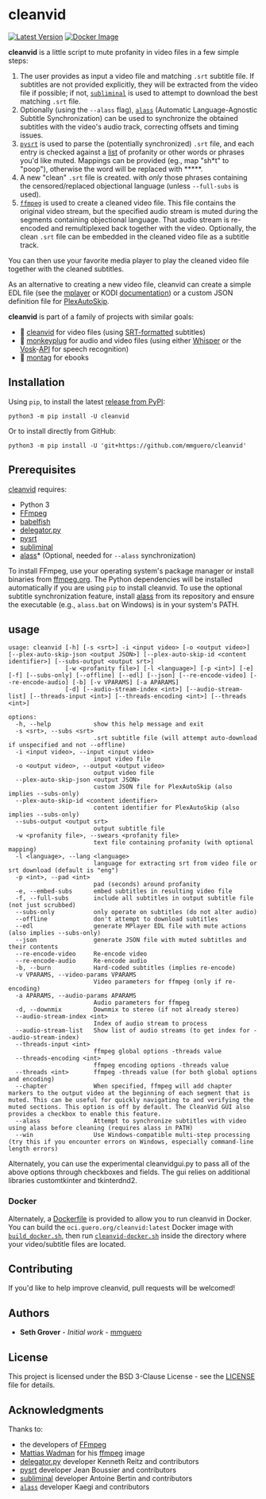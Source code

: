 # cleanvid

[![Latest Version](https://img.shields.io/pypi/v/cleanvid)](https://pypi.python.org/pypi/cleanvid/) [![Docker Image](https://github.com/mmguero/cleanvid/workflows/cleanvid-build-push-ghcr/badge.svg)](https://github.com/mmguero/cleanvid/pkgs/container/cleanvid)

**cleanvid** is a little script to mute profanity in video files in a few simple steps:

1. The user provides as input a video file and matching `.srt` subtitle file. If subtitles are not provided explicitly, they will be extracted from the video file if possible; if not, [`subliminal`](https://github.com/Diaoul/subliminal) is used to attempt to download the best matching `.srt` file.
2. Optionally (using the `--alass` flag), [`alass`](https://github.com/kaegi/alass) (Automatic Language-Agnostic Subtitle Synchronization) can be used to synchronize the obtained subtitles with the video's audio track, correcting offsets and timing issues.
3. [`pysrt`](https://github.com/byroot/pysrt) is used to parse the (potentially synchronized) `.srt` file, and each entry is checked against a [list](./src/cleanvid/swears.txt) of profanity or other words or phrases you'd like muted. Mappings can be provided (eg., map "sh*t" to "poop"), otherwise the word will be replaced with *****.
4. A new "clean" `.srt` file is created. with *only* those phrases containing the censored/replaced objectional language (unless `--full-subs` is used).
5. [`ffmpeg`](https://www.ffmpeg.org/) is used to create a cleaned video file. This file contains the original video stream, but the specified audio stream is muted during the segments containing objectional language. That audio stream is re-encoded and remultiplexed back together with the video. Optionally, the clean `.srt` file can be embedded in the cleaned video file as a subtitle track.

You can then use your favorite media player to play the cleaned video file together with the cleaned subtitles.

As an alternative to creating a new video file, cleanvid can create a simple EDL file (see the [mplayer](http://www.mplayerhq.hu/DOCS/HTML/en/edl.html) or KODI [documentation](https://kodi.wiki/view/Edit_decision_list)) or a custom JSON definition file for [PlexAutoSkip](https://github.com/mdhiggins/PlexAutoSkip).

**cleanvid** is part of a family of projects with similar goals:

* 📼 [cleanvid](https://github.com/mmguero/cleanvid) for video files (using [SRT-formatted](https://en.wikipedia.org/wiki/SubRip#Format) subtitles)
* 🎤 [monkeyplug](https://github.com/mmguero/monkeyplug) for audio and video files (using either [Whisper](https://openai.com/research/whisper) or the [Vosk](https://alphacephei.com/vosk/)-[API](https://github.com/alphacep/vosk-api) for speech recognition)
* 📕 [montag](https://github.com/mmguero/montag) for ebooks
## Installation

Using `pip`, to install the latest [release from PyPI](https://pypi.org/project/cleanvid/):

```
python3 -m pip install -U cleanvid
```

Or to install directly from GitHub:


```
python3 -m pip install -U 'git+https://github.com/mmguero/cleanvid'
```

## Prerequisites

[cleanvid](./src/cleanvid/cleanvid.py) requires:

* Python 3
* [FFmpeg](https://www.ffmpeg.org)
* [babelfish](https://github.com/Diaoul/babelfish)
* [delegator.py](https://github.com/kennethreitz/delegator.py)
* [pysrt](https://github.com/byroot/pysrt)
* [subliminal](https://github.com/Diaoul/subliminal)
* [alass](https://github.com/kaegi/alass)* (Optional, needed for `--alass` synchronization)

To install FFmpeg, use your operating system's package manager or install binaries from [ffmpeg.org](https://www.ffmpeg.org/download.html). The Python dependencies will be installed automatically if you are using `pip` to install cleanvid. To use the optional subtitle synchronization feature, install [alass](https://github.com/kaegi/alass) from its repository and ensure the executable (e.g., `alass.bat` on Windows) is in your system's PATH.

## usage

```
usage: cleanvid [-h] [-s <srt>] -i <input video> [-o <output video>] [--plex-auto-skip-json <output JSON>] [--plex-auto-skip-id <content identifier>] [--subs-output <output srt>]
                [-w <profanity file>] [-l <language>] [-p <int>] [-e] [-f] [--subs-only] [--offline] [--edl] [--json] [--re-encode-video] [--re-encode-audio] [-b] [-v VPARAMS] [-a APARAMS]
                [-d] [--audio-stream-index <int>] [--audio-stream-list] [--threads-input <int>] [--threads-encoding <int>] [--threads <int>]

options:
  -h, --help            show this help message and exit
  -s <srt>, --subs <srt>
                        .srt subtitle file (will attempt auto-download if unspecified and not --offline)
  -i <input video>, --input <input video>
                        input video file
  -o <output video>, --output <output video>
                        output video file
  --plex-auto-skip-json <output JSON>
                        custom JSON file for PlexAutoSkip (also implies --subs-only)
  --plex-auto-skip-id <content identifier>
                        content identifier for PlexAutoSkip (also implies --subs-only)
  --subs-output <output srt>
                        output subtitle file
  -w <profanity file>, --swears <profanity file>
                        text file containing profanity (with optional mapping)
  -l <language>, --lang <language>
                        language for extracting srt from video file or srt download (default is "eng")
  -p <int>, --pad <int>
                        pad (seconds) around profanity
  -e, --embed-subs      embed subtitles in resulting video file
  -f, --full-subs       include all subtitles in output subtitle file (not just scrubbed)
  --subs-only           only operate on subtitles (do not alter audio)
  --offline             don't attempt to download subtitles
  --edl                 generate MPlayer EDL file with mute actions (also implies --subs-only)
  --json                generate JSON file with muted subtitles and their contents
  --re-encode-video     Re-encode video
  --re-encode-audio     Re-encode audio
  -b, --burn            Hard-coded subtitles (implies re-encode)
  -v VPARAMS, --video-params VPARAMS
                        Video parameters for ffmpeg (only if re-encoding)
  -a APARAMS, --audio-params APARAMS
                        Audio parameters for ffmpeg
  -d, --downmix         Downmix to stereo (if not already stereo)
  --audio-stream-index <int>
                        Index of audio stream to process
  --audio-stream-list   Show list of audio streams (to get index for --audio-stream-index)
  --threads-input <int>
                        ffmpeg global options -threads value
  --threads-encoding <int>
                        ffmpeg encoding options -threads value
  --threads <int>       ffmpeg -threads value (for both global options and encoding)
  --chapter             When specified, ffmpeg will add chapter markers to the output video at the beginning of each segment that is muted. This can be useful for quickly navigating to and verifying the muted sections. This option is off by default. The CleanVid GUI also provides a checkbox to enable this feature.
  --alass               Attempt to synchronize subtitles with video using alass before cleaning (requires alass in PATH)
  --win                 Use Windows-compatible multi-step processing (try this if you encounter errors on Windows, especially command-line length errors)
```

Alternately, you can use the experimental cleanvidgui.py to pass all of the above options through checkboxes and fields. The gui relies on additional libraries customtkinter and tkinterdnd2.

### Docker

Alternately, a [Dockerfile](./docker/Dockerfile) is provided to allow you to run cleanvid in Docker. You can build the `oci.guero.org/cleanvid:latest` Docker image with [`build_docker.sh`](./docker/build_docker.sh), then run [`cleanvid-docker.sh`](./docker/cleanvid-docker.sh) inside the directory where your video/subtitle files are located.

## Contributing

If you'd like to help improve cleanvid, pull requests will be welcomed!

## Authors

* **Seth Grover** - *Initial work* - [mmguero](https://github.com/mmguero)

## License

This project is licensed under the BSD 3-Clause License - see the [LICENSE](LICENSE) file for details.

## Acknowledgments

Thanks to:

* the developers of [FFmpeg](https://www.ffmpeg.org/about.html)
* [Mattias Wadman](https://github.com/wader) for his [ffmpeg](https://github.com/wader/static-ffmpeg) image
* [delegator.py](https://github.com/kennethreitz/delegator.py) developer Kenneth Reitz and contributors
* [pysrt](https://github.com/byroot/pysrt) developer Jean Boussier and contributors
* [subliminal](https://github.com/Diaoul/subliminal) developer Antoine Bertin and contributors
* [`alass`](https://github.com/kaegi/alass) developer Kaegi and contributors